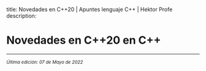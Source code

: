 title: Novedades en C++20 | Apuntes lenguaje C++ | Hektor Profe
description: 

# Novedades en C++20 en C++


___
<small class="edited"><i>Última edición: 07 de Mayo de 2022</i></small>
